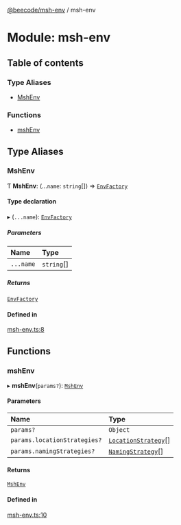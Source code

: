 [@beecode/msh-env](../README.md) / msh-env

# Module: msh-env

## Table of contents

### Type Aliases

- [MshEnv](msh_env.md#mshenv)

### Functions

- [mshEnv](msh_env.md#mshenv-1)

## Type Aliases

### MshEnv

Ƭ **MshEnv**: (...`name`: `string`[]) => [`EnvFactory`](../classes/env_factory.EnvFactory.md)

#### Type declaration

▸ (`...name`): [`EnvFactory`](../classes/env_factory.EnvFactory.md)

##### Parameters

| Name | Type |
| :------ | :------ |
| `...name` | `string`[] |

##### Returns

[`EnvFactory`](../classes/env_factory.EnvFactory.md)

#### Defined in

[msh-env.ts:8](https://github.com/beecode-rs/msh-env/blob/b90f535/src/msh-env.ts#L8)

## Functions

### mshEnv

▸ **mshEnv**(`params?`): [`MshEnv`](msh_env.md#mshenv)

#### Parameters

| Name | Type |
| :------ | :------ |
| `params?` | `Object` |
| `params.locationStrategies?` | [`LocationStrategy`](../interfaces/location_strategy.LocationStrategy.md)[] |
| `params.namingStrategies?` | [`NamingStrategy`](../interfaces/naming_strategy.NamingStrategy.md)[] |

#### Returns

[`MshEnv`](msh_env.md#mshenv)

#### Defined in

[msh-env.ts:10](https://github.com/beecode-rs/msh-env/blob/b90f535/src/msh-env.ts#L10)
